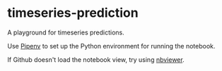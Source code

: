 # timeseries-prediction

A playground for timeseries predictions.

Use [Pipenv](https://pipenv.pypa.io/en/latest/#) to set up the Python environment for running the notebook.

If Github doesn't load the notebook view, try using [nbviewer](https://nbviewer.jupyter.org/github/vivecalindahl/timeseries-prediction/blob/master/timeseries-forecasting.ipynb).